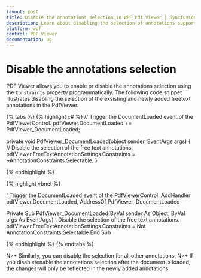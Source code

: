 ```yaml
---
layout: post
title: Disable the annotations selection in WPF Pdf Viewer | Syncfusion
description: Learn about disabling the selection of annotations support in Syncfusion WPF Pdf Viewer control and more.
platform: wpf
control: PDF Viewer
documentation: ug
---
```


# Disable the annotations selection

PDF Viewer allows you to enable or disable the annotations selection using the `Constraints` property programmatically. The following code snippet illustrates disabling the selection of the exsisting and newly added freetext annotations in the PdfViewer.

{% tabs %}
{% highlight c# %}
// Trigger the DocumentLoaded event of the PdfViewerControl.
pdfViewer.DocumentLoaded += PdfViewer_DocumentLoaded;

private void PdfViewer_DocumentLoaded(object sender, EventArgs args)
{
    // Disable the selection of the free text annotations.
    pdfViewer.FreeTextAnnotationSettings.Constraints = ~AnnotationConstraints.Selectable;
}

{% endhighlight %}

{% highlight vbnet %}

' Trigger the DocumentLoaded event of the PdfViewerControl.
AddHandler pdfViewer.DocumentLoaded, AddressOf PdfViewer_DocumentLoaded

Private Sub PdfViewer_DocumentLoaded(ByVal sender As Object, ByVal args As EventArgs)
    ' Disable the selection of the free text annotations.
    pdfViewer.FreeTextAnnotationSettings.Constraints = Not AnnotationConstraints.Selectable
End Sub

{% endhighlight %}
{% endtabs %}

N>* Similarly, you can disable the selection for all other annotations.
N>* If you disable/enable the annotations selection after the document is loaded, the changes will only be reflected in the newly added annotations.
